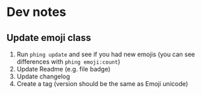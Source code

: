 Dev notes
=========

Update emoji class
------------------

1. Run `phing update` and see if you had new emojis (you can see differences with `phing emoji:count`)
2. Update Readme (e.g. file badge)
3. Update changelog
4. Create a tag (version should be the same as Emoji unicode)
